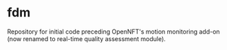 # fdm
Repository for initial code preceding OpenNFT's motion monitoring add-on (now renamed to real-time quality assessment module).
